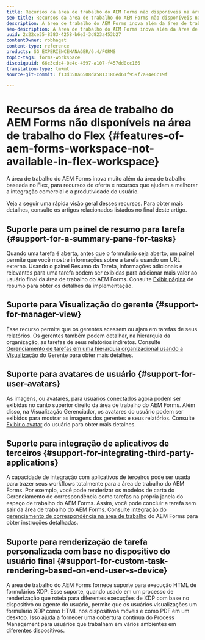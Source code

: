 ```yaml
---
title: Recursos da área de trabalho do AEM Forms não disponíveis na área de trabalho do Flex
seo-title: Recursos da área de trabalho do AEM Forms não disponíveis na área de trabalho do Flex
description: A área de trabalho do AEM Forms inova além da área de trabalho baseada no Flex. Leia sobre as diferenças nos recursos e capacidades.
seo-description: A área de trabalho do AEM Forms inova além da área de trabalho baseada no Flex. Leia sobre as diferenças nos recursos e capacidades.
uuid: 2c22ce35-8383-4258-b6e3-3d823a453b27
contentOwner: robhagat
content-type: reference
products: SG_EXPERIENCEMANAGER/6.4/FORMS
topic-tags: forms-workspace
discoiquuid: 66c3cdc4-0e4c-4597-a107-f457dd0cc166
translation-type: tm+mt
source-git-commit: f13d358a6508da5813186ed61f959f7a84e6c19f

---
```



# Recursos da área de trabalho do AEM Forms não disponíveis na área de trabalho do Flex {#features-of-aem-forms-workspace-not-available-in-flex-workspace}

A área de trabalho do AEM Forms inova muito além da área de trabalho baseada no Flex, para recursos de oferta e recursos que ajudam a melhorar a integração comercial e a produtividade do usuário.

Veja a seguir uma rápida visão geral desses recursos. Para obter mais detalhes, consulte os artigos relacionados listados no final deste artigo.

## Suporte para um painel de resumo para tarefa {#support-for-a-summary-pane-for-tasks}

Quando uma tarefa é aberta, antes que o formulário seja aberto, um painel permite que você mostre informações sobre a tarefa usando um URL externo. Usando o painel Resumo da Tarefa, informações adicionais e relevantes para uma tarefa podem ser exibidas para adicionar mais valor ao usuário final da área de trabalho do AEM Forms. Consulte [Exibir página](/help/forms/using/displaying-information-task-summary-pane.md) de resumo para obter os detalhes da implementação.

## Suporte para Visualização do gerente {#support-for-manager-view}

Esse recurso permite que os gerentes acessem ou ajam em tarefas de seus relatórios. Os gerentes também podem detalhar, na hierarquia da organização, as tarefas de seus relatórios indiretos. Consulte [Gerenciamento de tarefas em uma hierarquia organizacional usando a Visualização](/help/forms/using/tasks-organizational-hierarchy-using-manager.md) do Gerente para obter mais detalhes.

## Suporte para avatares de usuário {#support-for-user-avatars}

As imagens, ou avatares, para usuários conectados agora podem ser exibidas no canto superior direito da área de trabalho do AEM Forms. Além disso, na Visualização Gerenciador, os avatares do usuário podem ser exibidos para mostrar as imagens dos gerentes e seus relatórios. Consulte [Exibir o avatar](/help/forms/using/displaying-user-avatar.md) do usuário para obter mais detalhes.

## Suporte para integração de aplicativos de terceiros {#support-for-integrating-third-party-applications}

A capacidade de integração com aplicativos de terceiros pode ser usada para trazer seus workflows totalmente para a área de trabalho do AEM Forms. Por exemplo, você pode renderizar os modelos de carta do Gerenciamento de correspondência como tarefas na própria janela do espaço de trabalho do AEM Forms. Assim, você pode concluir a tarefa sem sair da área de trabalho do AEM Forms. Consulte [Integração do gerenciamento de correspondência na área de trabalho](/help/forms/using/integrating-correspondence-management-html-workspace.md) do AEM Forms para obter instruções detalhadas.

## Suporte para renderização de tarefa personalizada com base no dispositivo do usuário final {#support-for-custom-task-rendering-based-on-end-user-s-device}

A área de trabalho do AEM Forms fornece suporte para execução HTML de formulários XDP. Esse suporte, quando usado em um processo de renderização que roteia para diferentes execuções de XDP com base no dispositivo ou agente do usuário, permite que os usuários visualizações um formulário XDP como HTML nos dispositivos móveis e como PDF em um desktop. Isso ajuda a fornecer uma cobertura contínua do Process Management para usuários que trabalham em vários ambientes em diferentes dispositivos.

